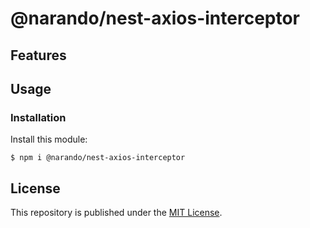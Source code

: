 # @narando/nest-axios-interceptor

## Features

## Usage

### Installation

Install this module:

```shell
$ npm i @narando/nest-axios-interceptor
```

## License

This repository is published under the [MIT License](./LICENSE).
